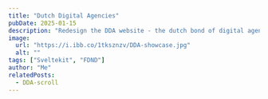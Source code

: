 ```yaml
---
title: "Dutch Digital Agencies"
pubDate: 2025-01-15
description: "Redesign the DDA website - the dutch bond of digital agencies"
image:
  url: "https://i.ibb.co/1tksznzv/DDA-showcase.jpg"
  alt: ""
tags: ["Sveltekit", "FDND"]
author: "Me"
relatedPosts:
  - DDA-scroll
---
```

